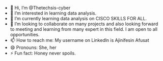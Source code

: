 - 👋 Hi, I’m @Thetechsis-cyber
- 👀 I’m interested in learning data analysis.
- 🌱 I’m currently learning data analysis on CISCO SKILLS FOR ALL.
- 💞️ I’m looking to collaborate on many projects and also looking forward to meeting and learning from many expert in this field. I am open to all opportunities.
- 📫 How to reach me: My username on Linkedln is Ajinifesin Afusat
- 😄 Pronouns: She, her
- ⚡ Fun fact: Honey never spoils.

<!---
Thetechsis-cyber/Thetechsis-cyber is a ✨ special ✨ repository because its `README.md` (this file) appears on your GitHub profile.
You can click the Preview link to take a look at your changes.
--->
